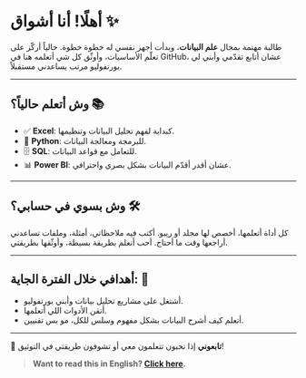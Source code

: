 # أهلًا! أنا أشواق ✨

طالبة مهتمة بمجال **علم البيانات**، وبدأت أجهز نفسي له خطوة خطوة. حالياً أركّز على تعلّم الأساسيات، وأوثّق كل شي أتعلمه هنا في GitHub، عشان أتابع تقدّمي وأبني لي بورتفوليو مرتب يساعدني مستقبلاً.

---

## وش أتعلم حالياً؟  📚

- ✅ **Excel**: كبداية لفهم تحليل البيانات وتنظيمها.
- 🐍 **Python**: للبرمجة ومعالجة البيانات.
- 🗄️ **SQL**: للتعامل مع قواعد البيانات.
- 📊 **Power BI**: عشان أقدر أقدّم البيانات بشكل بصري واحترافي.

---

## وش بسوي في حسابي؟  🛠️

كل أداة أتعلمها، أخصص لها مجلد أو ريبو. أكتب فيه ملاحظاتي، أمثلة، وملفات تساعدني أراجعها وقت ما أحتاج. أحب أتعلم بطريقة بسيطة، وأوثّقها بطريقتي.

---

## أهدافي خلال الفترة الجاية: 🎯

- أشتغل على مشاريع تحليل بيانات وأبني بورتفوليو.
- أتقن الأدوات اللي أتعلمها.
- أتعلم كيف أشرح البيانات بشكل مفهوم وسلس للكل، مو بس تقنيين.

---

📌 **تابعوني** إذا تحبون تتعلمون معي أو تشوفون طريقتي في التوثيق!

> **Want to read this in English? [Click here](./README.md).**
